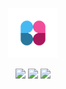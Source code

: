 <p align="center">
  <img src="app/client/global/favicon.png/" width="80" height="80">
</p>

<p align="center">
  <a href="https://github.com/Quntem/Clatter/releases" style="text-decoration: none">
    <img src="https://img.shields.io/github/v/release/Quntem/Clatter?style=for-the-badge">
  </a>
  <img src="https://img.shields.io/github/stars/Quntem/Clatter?style=for-the-badge">
  <img src="https://img.shields.io/github/license/Quntem/Clatter?style=for-the-badge">
</p>
